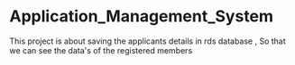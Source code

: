 # Application_Management_System
This project is about saving the applicants details in rds database , So that we can see the data's of the registered members
